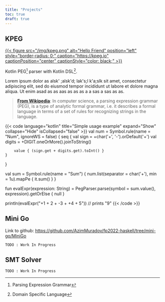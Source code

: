 ```yaml
---
title: "Projects"
toc: true
draft: true
---
```


## KPEG

[{{< figure src="/img/kpeg.png" alt="Hello Friend" position="left" style="border-radius: 0;" caption="https://kpeg.io" captionPosition="center" captionStyle="color: black;" >}}](https://kpeg.io)

Kotlin PEG[^1] parser with Kotlin DSL[^2].

Lorem ipsum dolor as alsk' ;alsk'd; lak's;l k'a;slk  sit amet, consectetur adipiscing elit, sed do eiusmod tempor incididunt ut labore et dolore magna aliqua. Ut enim asad as as aas as as as a a sas a sas as as.

[^1]: Parsing Expression Grammar
[^2]: Domain Specific Language

> **[From Wikipedia](https://en.wikipedia.org/wiki/Parsing_expression_grammar)**:
> In computer science, a parsing expression grammar (PEG), is a type of analytic formal grammar, i.e. it describes a formal language in terms of a set of rules for recognizing strings in the language.

{{< code language="kotlin" title="Simple usage example" expand="Show" collapse="Hide" isCollapsed="false" >}}
val num = Symbol.rule<Int>(name = "Num", ignoreWS = false) {
    seq {
        val sign = +char('+', '-').orDefault('+')
        val digits = +DIGIT.oneOrMore().joinToString()

        value { (sign.get + digits.get).toInt() }
    }
}

val sum = Symbol.rule<Int>(name = "Sum") {
    num.list(separator = char('+'), min = 1u).mapPe { it.sum() }
}


fun evalExpr(expression: String) =
    PegParser.parse(symbol = sum.value(), expression).getOrElse { null }

println(evalExpr("+1 + 2 + -3 + +4 + 5")) // prints "9"
{{< /code >}}


## Mini Go

Link to github: https://github.com/AzimMuradov/fp2022-haskell/tree/mini-go/MiniGo

`TODO : Work In Progress`


## SMT Solver

`TODO : Work In Progress`
